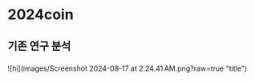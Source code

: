 # 2024coin

## 기존 연구 분석

###

![hi](images/Screenshot 2024-08-17 at 2.24.41 AM.png?raw=true "title")
